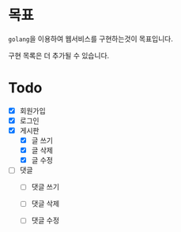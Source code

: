 # 목표
`golang`을 이용하여 웹서비스를 구현하는것이 목표입니다.

구현 목록은 더 추가될 수 있습니다.
# Todo
- [X] 회원가입
- [X] 로그인
- [X] 게시판
  - [X] 글 쓰기
  - [X] 글 삭제
  - [X] 글 수정
- [ ] 댓글
  - [ ] 댓글 쓰기
  - [ ] 댓글 삭제
  - [ ] 댓글 수정
  
